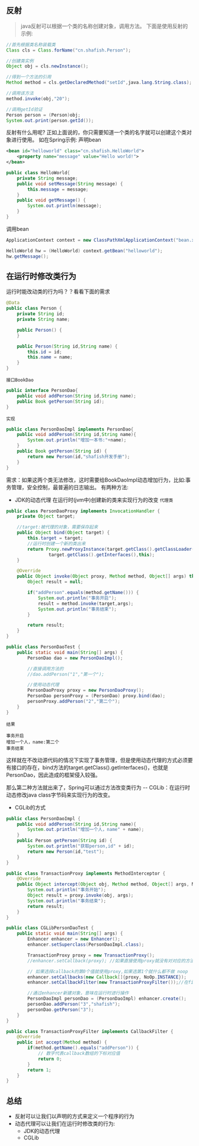 ## 反射

> java反射可以根据一个类的名称创建对象，调用方法。
下面是使用反射的示例:
```java
//首先根据类名称装载类
Class cls = Class.forName("cn.shafish.Person");

//创建类实例
Object obj = cls.newInstance();

//得到一个方法的引用
Method method = cls.getDeclaredMethod("setId",java.lang.String.class);

//调用该方法
method.invoke(obj,"20");

//调用getId验证
Person person = (Person)obj;
System.out.print(person.getId());
```

反射有什么用呢?
正如上面说的，你只需要知道一个类的名字就可以创建这个类对象进行使用。
如在Spring示例:
声明bean
```xml
<bean id="helloworld" class="cn.shafish.HelloWorld"> 
    <property name="message" value="Hello world!">
</bean>
```
```java
public class HelloWorld{
    private String message;
    public void setMessage(String message) {
        this.message = message;
    }
    public void getMessage() {
        System.out.println(message);
    }
}
```
调用bean
```java
ApplicationContext context = new ClassPathXmlApplicationContext("bean.xml");

HelloWorld hw = (HelloWorld) context.getBean("helloworld");
hw.getMessage();
```

## 在运行时修改类行为
运行时能改动类的行为吗？？看看下面的需求
```java
@Data
public class Person {
    private String id;
    private String name;

    public Person() {
    }

    public Person(String id,String name) {
        this.id = id;
        this.name = name;
    }
}
```
`接口BookDao`
```java
public interface PersonDao{
    public void addPerson(String id,String name);
    public Book getPerson(String id);
}
```
`实现`
```java
public class PersonDaoImpl implements PersonDao{
    public void addPerson(String id,String name){
        System.out.println("增加一本书:"+name);            
    }
    public Book getPerson(String id) {
        return new Person(id,"shafish开发手册");
    }
}
```

需求：如果这两个类无法修改，这时需要给BookDaoImpl动态增加行为，比如:事务管理，安全控制，最普遍的日志输出。
有两种方法:
- JDK的动态代理
在运行时(jvm中)创建新的类来实现行为的改变
`代理类`
```java
public class PersonDaoProxy implements InvocationHandler {
    private Object target;

    //target:被代理的对象，需要保存起来
    public Object bind(Object target) {
        this.target = target;
        //运行时创建一个新的类出来
        return Proxy.newProxyInstance(target.getClass().getClassLoader(),
                target.getClass().getInterfaces(),this);
    }

    @Override
    public Object invoke(Object proxy, Method method, Object[] args) throws Throwable {
        Object result = null;

        if("addPerson".equals(method.getName())) {
            System.out.println("事务开启");
            result = method.invoke(target,args);
            System.out.println("事务结束");
        }

        return result;
    }
}
```
```java
public class PersonDaoTest {
    public static void main(String[] args) {
        PersonDao dao = new PersonDaoImpl();

        //直接调用方法的
        //dao.addPerson("1","第一个");

        //使用动态代理
        PersonDaoProxy proxy = new PersonDaoProxy();
        PersonDao personProxy = (PersonDao) proxy.bind(dao);
        personProxy.addPerson("2","第二个");
    }
}
```
`结果`
```
事务开启
增加一个人，name:第二个
事务结束
```
这样就在不改动源代码的情况下实现了事务管理，但是使用动态代理的方式必须要有接口的存在，bind方法的target.getClass().getInterfaces()，也就是PersonDao，因此造成的框架侵入较强。

那么第二种方法就出来了，Spring可以通过方法改变类行为 -- CGLib：在运行时动态修改java class字节码来实现行为的改变。

- CGLib的方式
```java
public class PersonDaoImpl {
    public void addPerson(String id,String name){
        System.out.println("增加一个人，name" + name);
    }
    public Person getPerson(String id) {
        System.out.println("获取person,id" + id);
        return new Person(id,"test");
    }
}
```
```java
public class TransactionProxy implements MethodInterceptor {
    @Override
    public Object intercept(Object obj, Method method, Object[] args, MethodProxy proxy) throws Throwable {
        System.out.println("事务开始");
        Object result = proxy.invoke(obj, args);
        System.out.println("事务结束");
        return result;
    }
}
```
```java
public class CGLibPersonDaoTest {
    public static void main(String[] args) {
        Enhancer enhancer = new Enhancer();
        enhancer.setSuperclass(PersonDaoImpl.class);

        TransactionProxy proxy = new TransactionProxy();
        //enhancer.setCallback(proxy); //如果直接使用proxy就没有对对应的方法进行特定的处理

        // 如果选择callback的第0个值就使用proxy,如果选第1个就什么都不做 noop
        enhancer.setCallbacks(new Callback[]{proxy, NoOp.INSTANCE});
        enhancer.setCallbackFilter(new TransactionProxyFilter());//在filter中选择是否通过proxy处理

        //通过enhancer新建对象，意味在运行时进行操作
        PersonDaoImpl personDao = (PersonDaoImpl) enhancer.create();
        personDao.addPerson("3","shafish");
        personDao.getPerson("3");
    }
}
```
```java
public class TransactionProxyFilter implements CallbackFilter {
    @Override
    public int accept(Method method) {
        if(method.getName().equals("addPerson")) {
            // 数字代表callback数组的下标对应值
            return 0;
        }
        return 1;
    }
}
```

## 总结
- 反射可以让我们以声明的方式来定义一个程序的行为
- 动态代理可以让我们在运行时修改类的行为:
  -  JDK的动态代理
  -  CGLib